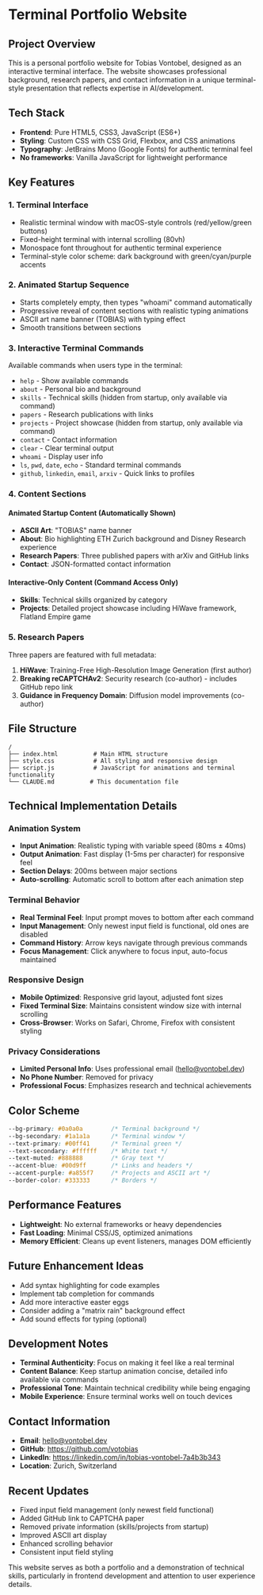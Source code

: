 # Terminal Portfolio Website

## Project Overview
This is a personal portfolio website for Tobias Vontobel, designed as an interactive terminal interface. The website showcases professional background, research papers, and contact information in a unique terminal-style presentation that reflects expertise in AI/development.

## Tech Stack
- **Frontend**: Pure HTML5, CSS3, JavaScript (ES6+)
- **Styling**: Custom CSS with CSS Grid, Flexbox, and CSS animations
- **Typography**: JetBrains Mono (Google Fonts) for authentic terminal feel
- **No frameworks**: Vanilla JavaScript for lightweight performance

## Key Features

### 1. Terminal Interface
- Realistic terminal window with macOS-style controls (red/yellow/green buttons)
- Fixed-height terminal with internal scrolling (80vh)
- Monospace font throughout for authentic terminal experience
- Terminal-style color scheme: dark background with green/cyan/purple accents

### 2. Animated Startup Sequence
- Starts completely empty, then types "whoami" command automatically
- Progressive reveal of content sections with realistic typing animations
- ASCII art name banner (TOBIAS) with typing effect
- Smooth transitions between sections

### 3. Interactive Terminal Commands
Available commands when users type in the terminal:
- `help` - Show available commands
- `about` - Personal bio and background
- `skills` - Technical skills (hidden from startup, only available via command)
- `papers` - Research publications with links
- `projects` - Project showcase (hidden from startup, only available via command)
- `contact` - Contact information
- `clear` - Clear terminal output
- `whoami` - Display user info
- `ls`, `pwd`, `date`, `echo` - Standard terminal commands
- `github`, `linkedin`, `email`, `arxiv` - Quick links to profiles

### 4. Content Sections

#### Animated Startup Content (Automatically Shown)
- **ASCII Art**: "TOBIAS" name banner
- **About**: Bio highlighting ETH Zurich background and Disney Research experience
- **Research Papers**: Three published papers with arXiv and GitHub links
- **Contact**: JSON-formatted contact information

#### Interactive-Only Content (Command Access Only)
- **Skills**: Technical skills organized by category
- **Projects**: Detailed project showcase including HiWave framework, Flatland Empire game

### 5. Research Papers
Three papers are featured with full metadata:
1. **HiWave**: Training-Free High-Resolution Image Generation (first author)
2. **Breaking reCAPTCHAv2**: Security research (co-author) - includes GitHub repo link
3. **Guidance in Frequency Domain**: Diffusion model improvements (co-author)

## File Structure
```
/
├── index.html          # Main HTML structure
├── style.css           # All styling and responsive design
├── script.js           # JavaScript for animations and terminal functionality
└── CLAUDE.md          # This documentation file
```

## Technical Implementation Details

### Animation System
- **Input Animation**: Realistic typing with variable speed (80ms ± 40ms)
- **Output Animation**: Fast display (1-5ms per character) for responsive feel
- **Section Delays**: 200ms between major sections
- **Auto-scrolling**: Automatic scroll to bottom after each animation step

### Terminal Behavior
- **Real Terminal Feel**: Input prompt moves to bottom after each command
- **Input Management**: Only newest input field is functional, old ones are disabled
- **Command History**: Arrow keys navigate through previous commands
- **Focus Management**: Click anywhere to focus input, auto-focus maintained

### Responsive Design
- **Mobile Optimized**: Responsive grid layout, adjusted font sizes
- **Fixed Terminal Size**: Maintains consistent window size with internal scrolling
- **Cross-Browser**: Works on Safari, Chrome, Firefox with consistent styling

### Privacy Considerations
- **Limited Personal Info**: Uses professional email (hello@vontobel.dev)
- **No Phone Number**: Removed for privacy
- **Professional Focus**: Emphasizes research and technical achievements

## Color Scheme
```css
--bg-primary: #0a0a0a        /* Terminal background */
--bg-secondary: #1a1a1a      /* Terminal window */
--text-primary: #00ff41      /* Terminal green */
--text-secondary: #ffffff    /* White text */
--text-muted: #888888        /* Gray text */
--accent-blue: #00d9ff       /* Links and headers */
--accent-purple: #a855f7     /* Projects and ASCII art */
--border-color: #333333      /* Borders */
```

## Performance Features
- **Lightweight**: No external frameworks or heavy dependencies
- **Fast Loading**: Minimal CSS/JS, optimized animations
- **Memory Efficient**: Cleans up event listeners, manages DOM efficiently

## Future Enhancement Ideas
- Add syntax highlighting for code examples
- Implement tab completion for commands
- Add more interactive easter eggs
- Consider adding a "matrix rain" background effect
- Add sound effects for typing (optional)

## Development Notes
- **Terminal Authenticity**: Focus on making it feel like a real terminal
- **Content Balance**: Keep startup animation concise, detailed info available via commands
- **Professional Tone**: Maintain technical credibility while being engaging
- **Mobile Experience**: Ensure terminal works well on touch devices

## Contact Information
- **Email**: hello@vontobel.dev
- **GitHub**: https://github.com/votobias
- **LinkedIn**: https://linkedin.com/in/tobias-vontobel-7a4b3b343
- **Location**: Zurich, Switzerland

## Recent Updates
- Fixed input field management (only newest field functional)
- Added GitHub link to CAPTCHA paper
- Removed private information (skills/projects from startup)
- Improved ASCII art display
- Enhanced scrolling behavior
- Consistent input field styling

This website serves as both a portfolio and a demonstration of technical skills, particularly in frontend development and attention to user experience details.